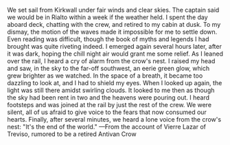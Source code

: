 We set sail from Kirkwall under fair winds and clear skies. The captain said we would be in Rialto within a week if the weather held. I spent the day aboard deck, chatting with the crew, and retired to my cabin at dusk. To my dismay, the motion of the waves made it impossible for me to settle down. Even reading was difficult, though the book of myths and legends I had brought was quite riveting indeed. I emerged again several hours later, after it was dark, hoping the chill night air would grant me some relief.
As I leaned over the rail, I heard a cry of alarm from the crow's nest. I raised my head and saw, in the sky to the far-off southwest, an eerie green glow, which grew brighter as we watched. In the space of a breath, it became too dazzling to look at, and I had to shield my eyes. When I looked up again, the light was still there amidst swirling clouds. It looked to me then as though the sky had been rent in two and the heavens were pouring out.
I heard footsteps and was joined at the rail by just the rest of the crew. We were silent, all of us afraid to give voice to the fears that now consumed our hearts. Finally, after several minutes, we heard a lone voice from the crow's nest: "It's the end of the world."
—From the account of Vierre Lazar of Treviso, rumored to be a retired Antivan Crow
